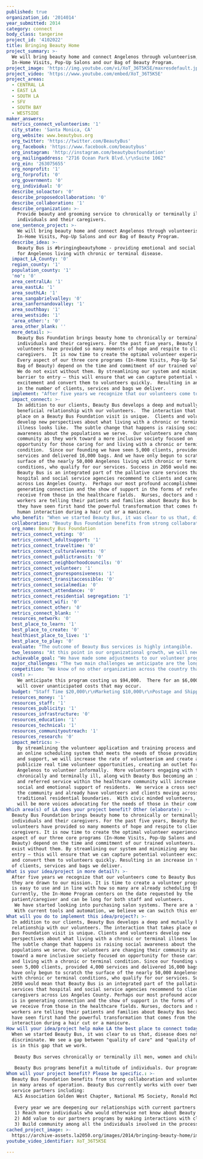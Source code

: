 ```yaml
---
published: true
organization_id: '2014014'
year_submitted: 2014
category: connect
body_class: tangerine
project_id: '4102022'
title: Bringing Beauty Home
project_summary: >-
  We will bring beauty home and connect Angelenos through volunteerism, our
  In-Home Visits, Pop-Up Salons and our Bag of Beauty Program.
project_image: 'https://img.youtube.com/vi/XoT_36T5K5E/maxresdefault.jpg'
project_video: 'https://www.youtube.com/embed/XoT_36T5K5E'
project_areas:
  - CENTRAL LA
  - EAST LA
  - SOUTH LA
  - SFV
  - SOUTH BAY
  - WESTSIDE
maker_answers:
  metrics_connect_volunteerism: '1'
  city_state: 'Santa Monica, CA'
  org_website: www.beautybus.org
  org_twitter: 'https://twitter.com/BeautyBus'
  org_facebook: 'https://www.facebook.com/beautybus'
  org_instagram: 'http://instagram.com/beautybusfoundation'
  org_mailingaddress: "2716 Ocean Park Blvd.\r\nSuite 1062"
  org_ein: '263075655'
  org_nonprofit: '1'
  org_forprofit: '0'
  org_government: '0'
  org_individual: '0'
  describe_soloactor: '0'
  describe_proposedcollaboration: '0'
  describe_collaboration: '1'
  describe_organization: >-
    Provide beauty and grooming service to chronically or terminally ill
    individuals and their caregivers.
  one_sentence_project: >-
    We will bring beauty home and connect Angelenos through volunteerism, our
    In-Home Visits, Pop-Up Salons and our Bag of Beauty Program.
  describe_idea: >-
    Beauty Bus is #bringingbeautyhome - providing emotional and social support
    for Angelenos living with chronic or terminal disease.
  impact_LA_County: '0'
  region_county: '1'
  population_county: '1'
  'no': '0'
  area_centralLA: '1'
  area_eastLA: '1'
  area_southLA: '1'
  area_sangabrielvalley: '0'
  area_sanfernandovalley: '1'
  area_southbay: '1'
  area_westside: '1'
  'area_other:': '0'
  area_other_blank: ''
  more_detail: >-
    Beauty Bus Foundation brings beauty home to chronically or terminally ill
    individuals and their caregivers. For the past five years, Beauty Bus
    volunteers have provided so many moments of hope and respite to clients and
    caregivers.  It is now time to create the optimal volunteer experience. 
    Every aspect of our three core programs (In-Home Visits, Pop-Up Salons and
    Bag of Beauty) depend on the time and commitment of our trained volunteers.
    We do not exist without them. By streamlining our system and minimizing any
    barrier to entry – this will ensure that we can capture potential volunteer
    excitement and convert them to volunteers quickly.  Resulting in an increase
    in the number of clients, services and bags we deliver.
  implement: "After five years we recognize that our volunteers come to Beauty Bus because they are drawn to our mission.  It is time to create a volunteer program that is easy to use and in line with how so many are already scheduling their time.  Currently, the In-Home Program centers on the date requested by the patient/caregiver and can be long for both staff and volunteers.\r\nWe have started looking into purchasing salon systems.  There are a few that allow us a quick fix.  However, a salon system would be a stand-alone system.  We currently house our client and volunteer in excel sheets and in our database.  In a perfect world, adapting our current database and/or finding a way to make the salon systems work with our database would provide a solution for scheduling and evolve our unique volunteer program from a hand-holding endeavor to one ready for growth and the 21st century.\r\nWith current tools and automation, we believe we can switch this entire process and serve more people.   We are also looking to this system to support future growth.  We believe that the system should actually revolve around the availability of the beauty professional and beauty buddy – our volunteers!   \r\n\r\n"
  impact_connect: >-
    In addition to our clients, Beauty Bus develops a deep and mutually
    beneficial relationship with our volunteers.  The interaction that takes
    place on a Beauty Bus Foundation visit is unique.  Clients and volunteers
    develop new perspectives about what living with a chronic or terminal
    illness looks like.  The subtle change that happens is raising social
    awareness about the populations we serve.  Our volunteers are changing their
    community as they work toward a more inclusive society focused on
    opportunity for those caring for and living with a chronic or terminal
    condition.  Since our founding we have seen 5,000 clients, provided 4,000
    services and delivered 16,000 bags. And we have only begun to scratch the
    surface of the nearly 50,000 Angelenos living with chronic or terminal
    conditions, who qualify for our services. Success in 2050 would mean that
    Beauty Bus is an integrated part of the pallative care services that
    hospital and social service agencies recommend to clients and caregivers
    across Los Angeles County.  Perhaps our most profound accomplishment is in
    generating connection and the show of support in the forms of referrals we
    receive from those in the healthcare fields.  Nurses, doctors and social
    workers are telling their patients and families about Beauty Bus because
    they have seen first hand the powerful transformation that comes from the
    human interaction during a hair cut or a manicure.
  who_benefit: "When we started Beauty Bus, it was clear to us that, disease does not discriminate. We see a gap between \"quality of care\" and \"quality of life.\" It is in this gap that we work.\r\n\r\nBeauty Bus serves chronically or terminally ill men, women and children with the following diseases or conditions: ALS (Lou Gehrig's Disease), Cancer, Muscular Dystrophy, Multiple Sclerosis, Parkinson's Disease, Spinal Cord Injuries, Stroke, Other Select Neuromuscular or Motor Neuron Diseases…AND their caregivers.\r\n\r\nBeauty Bus programs benefit a multitude of individuals.  Our programs will benefit the clients and caregivers we serve, their family members, as well as our social service and hospital partners.  \r\n\r\n"
  collaboration: "Beauty Bus Foundation benefits from strong collaboration and volunteer support in many areas of operation.  Beauty Bus currently works with over twenty social service partners including: \r\nALS Association Golden West Chapter, National MS Society, Ronald McDonald House Charities, UCLA Mattel Children’s Hospital, UCLA Radiation Oncology, USC Keck Hospital, City of Hope, Glendale Adventist Medical Center, Rose Room Hospice, Pomona Valley Medical Center, Leeza’s Care Connection, Los Angeles Caregiver Resource Center, No Worries Now, VITAS Hospice, Parkinson’s Resource Organization, The Stroke Association, Concern Foundation and We Spark.\r\n\r\nEvery year we are deepening our relationships with current partners and adding new partners.  Collaboration with these partners is critical because we are able to:\r\n1) Reach more individuals who would otherwise not know about Beauty Bus\r\n2) Add value to our partners programs by making interactions with clients and caregivers more meaningful\r\n3) Build community among all the individuals involved in the process of caring for and advocating for those living with chronic or terminal conditions.  In addition, to the tremendous partnerships in our program area, Beauty Bus has successful collaborations with a number of beauty companies and the Professional Beauty Association.  These relationships are responsible for the million dollars in product donations which are used at all of our events, visits and our Bag of Beauty Program.  \r\n"
  org_name: Beauty Bus Foundation
  metrics_connect_voting: '0'
  metrics_connect_adultsupport: '1'
  metrics_connect_traveltime: '0'
  metrics_connect_culturalevents: '0'
  metrics_connect_publictransit: '0'
  metrics_connect_neighborhoodcouncils: '0'
  metrics_connect_volunteer: '1'
  metrics_connect_govresponsiveness: '1'
  metrics_connect_transitaccessible: '0'
  metrics_connect_socialmedia: '0'
  metrics_connect_attendance: '0'
  metrics_connect_residential segregation: '1'
  metrics_connect_wifi: '0'
  metrics_connect_other: '0'
  metrics_connect_blank: ''
  resources_network: '0'
  best_place_to_learn: '1'
  best_place_to_create: '0'
  healthiest_place_to_live: '1'
  best_place_to_play: '0'
  evaluate: "The outcome of Beauty Bus services is highly intangible.  We rely on both quantitative and qualitative methods to evaluate and measure the impact our programs have on the clients, caregivers, their families, volunteers and the larger community.\r\n\r\nAs such we are constantly striving to refine and enhance our methods for data collection.  Currently, Beauty Bus Foundation measures outcomes by tracking the number of services, clients and bags delivered.\r\n\r\nSince our founding we have provided over 5,000 services, seen 4,000 people and delivered over 16,000 Bags of Beauty.  We seek feedback from our client, volunteers and sponsors in a systematic way after each experience.  We also have an open email and office policy, seeking input from our clients, volunteers and sponsors.   \r\n\r\nIn addition, we track:\r\n-\tProgram supply donations including beauty products donated by beauty companies and individuals. Program supplies are used for events, visits and our Bag of Beauty Program.\r\n-\tVolunteers including Beauty Professionals, Beauty Buddies and Beauty Ambassadors who are available to participate and those who actually provide/go on In-Home visits and/or attend Pop-up Salons and other events.\r\n-\tVolunteer hours in 2013 Beauty Bus Foundation logged over 1800 volunteer hours.\r\n"
  two_lessons: "At this point in our organizational growth, we will need to automate a certain aspect of our program or hire more staff to meet the demands of scheduling.  We are committed to being an organization that is available and accessible to our clients and volunteers.  With our limited resources, we find that moving to a system that allows us to work more in line with how people are living and scheduling their lives we will better manage future growth.\r\n\r\nAutomation of certain aspects of our scheduling will free up time for us to provide additional personal attention and finetune other areas of the organization.  Our programs work well to service the needs of the chronically and terminally ill clients and caregivers.  With this population continuing to grow and needing services, we know that changes now will better prepare us to navigate the healthcare system changes in years to come."
  achievable_goal: "We have made some adjustments to our volunteer program that has put us in the position to make the necessary changes outlined above.  We have conducted the research and lined up the necessary consultants to support our work.  \r\n\r\nWe have a full staff, a committed board and a detailed plan.  "
  major_challenges: "The two main challenges we anticipate are the long and cumbersome paperwork and training process. \r\n\r\nPurchasing, integrating and training volunteers on an automated scheduling system for In-Home Visits and Pop-Up Salons.\r\n\r\nThe number of volunteers (250) has remained consistent and our conversion rate (which is the percentage of potential volunteers who attend a training and then actually volunteer) has remained at 50% for the past two years.  \r\n\r\nWith changes in these two key volunteer experiences, we are confident that the number of volunteers and our conversation rate will increase.  Thus increasing the number of clients and caregivers we serve though our programs.  These automations will make for a strong and sustainable volunteer program that will ultimately lead to future expansion.  \r\n"
  competition: "We know of no other organization across the country that does the same work as Beauty Bus.  Two existing organizations, Look Good...Feel Better and Locks of Love offer wonderful services, but dramatically differ from Beauty Bus' unique service model.  LOOK GOOD...FEEL BETTER's (LGFB) core program involves group workshops that teach beauty techniques to female cancer patients.  LGFB also provides one-on-one consultations in some salons where cosmetologists use the patient's makeup as learning tools. \r\nBeauty Bus fills a different need because:\r\n• Beauty Bus not only focuses on cancer - but also serves other diseases.\r\n• Beauty Bus serves caregivers as well as patients.\r\n• Beauty Bus provides in-home services, not just group consultations or one-on-ones in salons.\r\n• At Pop-Up salons, our clients receive actual beauty services, not just workshop lessons.\r\n\r\nLOCKS OF LOVE provides hairpieces to financially disadvantaged children suffering from long-term medical hair loss.  Volunteers grow and donate their hair.\r\nBeauty Bus fills a different need because:\r\n• We serve adults as well as children; our oldest client is 101 and the youngest is 3.\r\n• Hairdressers use their professional skills on patients and caregivers; not only on volunteers who grow their hair and receive free cuts.\r\n• Beauty Bus professional volunteers include nail technicians, estheticians and makeup artists, in addition to hair professionals.\r\n• We serve clients regardless of income, as disease does not discriminate.\r\n"
  cost: >-
    We anticipate this program costing us $94,000.  There for an $6,000 cushion
    will cover unanticipated costs that may occur.  
  budget: "Staff Time $20,000\r\nMarketing $10,000\r\nPostage and Shipping $4,000\r\nRecruitment and Outreach $10,000\r\nTrainings $5,000\r\nTravel $3,000\r\nEvent Supplies and Rentals $5,000\r\nSoftware $5,000\r\nConsultants $8,000\r\nIPads $4,000\r\nComputer Hardware $20,000\r\nMiscelleanous $6,000\r\n"
  resources_money: '1'
  resources_staff: '1'
  resources_publicity: '1'
  resources_infrastructure: '0'
  resources_education: '1'
  resources_technical: '1'
  resources_communityoutreach: '1'
  resources_research: '0'
  impact_metrics: >-
    By streamlining the volunteer application and training process and creating
    an online scheduling system that meets the needs of those providing services
    and support, we will increase the rate of volunteerism and create and
    publicize real time volunteer opportunities, creating an outlet for
    Angelenos to volunteer informally.  More volunteers engaging with the
    chronically and terminally ill, along with Beauty Bus becoming an integral
    and referred service within the healthcare community will increase the
    social and emotional support of residents.  We service a cross section of
    the community and already have volunteers and clients moving across
    traditional residential boundaries.  With civic minded volunteers, there
    will be more voices advocating for the needs of those in their community.
Which area(s) of LA does your project benefit? Other (elaborate): >-
  Beauty Bus Foundation brings beauty home to chronically or terminally ill
  individuals and their caregivers. For the past five years, Beauty Bus
  volunteers have provided so many moments of hope and respite to clients and
  caregivers. It is now time to create the optimal volunteer experience. Every
  aspect of our three core programs (In-Home Visits, Pop-Up Salons and Bag of
  Beauty) depend on the time and commitment of our trained volunteers. We do not
  exist without them. By streamlining our system and minimizing any barrier to
  entry – this will ensure that we can capture potential volunteer excitement
  and convert them to volunteers quickly. Resulting in an increase in the number
  of clients, services and bags we deliver.
What is your idea/project in more detail?: >-
  After five years we recognize that our volunteers come to Beauty Bus because
  they are drawn to our mission. It is time to create a volunteer program that
  is easy to use and in line with how so many are already scheduling their time.
  Currently, the In-Home Program centers on the date requested by the
  patient/caregiver and can be long for both staff and volunteers.
   We have started looking into purchasing salon systems. There are a few that allow us a quick fix. However, a salon system would be a stand-alone system. We currently house our client and volunteer in excel sheets and in our database. In a perfect world, adapting our current database and/or finding a way to make the salon systems work with our database would provide a solution for scheduling and evolve our unique volunteer program from a hand-holding endeavor to one ready for growth and the 21st century.
   With current tools and automation, we believe we can switch this entire process and serve more people. We are also looking to this system to support future growth. We believe that the system should actually revolve around the availability of the beauty professional and beauty buddy – our volunteers!
What will you do to implement this idea/project?: >-
  In addition to our clients, Beauty Bus develops a deep and mutually beneficial
  relationship with our volunteers. The interaction that takes place on a Beauty
  Bus Foundation visit is unique. Clients and volunteers develop new
  perspectives about what living with a chronic or terminal illness looks like.
  The subtle change that happens is raising social awareness about the
  populations we serve. Our volunteers are changing their community as they work
  toward a more inclusive society focused on opportunity for those caring for
  and living with a chronic or terminal condition. Since our founding we have
  seen 5,000 clients, provided 4,000 services and delivered 16,000 bags. And we
  have only begun to scratch the surface of the nearly 50,000 Angelenos living
  with chronic or terminal conditions, who qualify for our services. Success in
  2050 would mean that Beauty Bus is an integrated part of the pallative care
  services that hospital and social service agencies recommend to clients and
  caregivers across Los Angeles County. Perhaps our most profound accomplishment
  is in generating connection and the show of support in the forms of referrals
  we receive from those in the healthcare fields. Nurses, doctors and social
  workers are telling their patients and families about Beauty Bus because they
  have seen first hand the powerful transformation that comes from the human
  interaction during a hair cut or a manicure.
How will your idea/project help make LA the best place to connect today? In LA2050?: >-
  When we started Beauty Bus, it was clear to us that, disease does not
  discriminate. We see a gap between "quality of care" and "quality of life." It
  is in this gap that we work.
   
   Beauty Bus serves chronically or terminally ill men, women and children with the following diseases or conditions: ALS (Lou Gehrig's Disease), Cancer, Muscular Dystrophy, Multiple Sclerosis, Parkinson's Disease, Spinal Cord Injuries, Stroke, Other Select Neuromuscular or Motor Neuron Diseases…AND their caregivers.
   
   Beauty Bus programs benefit a multitude of individuals. Our programs will benefit the clients and caregivers we serve, their family members, as well as our social service and hospital partners.
Whom will your project benefit? Please be specific.: >-
  Beauty Bus Foundation benefits from strong collaboration and volunteer support
  in many areas of operation. Beauty Bus currently works with over twenty social
  service partners including: 
   ALS Association Golden West Chapter, National MS Society, Ronald McDonald House Charities, UCLA Mattel Children’s Hospital, UCLA Radiation Oncology, USC Keck Hospital, City of Hope, Glendale Adventist Medical Center, Rose Room Hospice, Pomona Valley Medical Center, Leeza’s Care Connection, Los Angeles Caregiver Resource Center, No Worries Now, VITAS Hospice, Parkinson’s Resource Organization, The Stroke Association, Concern Foundation and We Spark.
   
   Every year we are deepening our relationships with current partners and adding new partners. Collaboration with these partners is critical because we are able to:
   1) Reach more individuals who would otherwise not know about Beauty Bus
   2) Add value to our partners programs by making interactions with clients and caregivers more meaningful
   3) Build community among all the individuals involved in the process of caring for and advocating for those living with chronic or terminal conditions. In addition, to the tremendous partnerships in our program area, Beauty Bus has successful collaborations with a number of beauty companies and the Professional Beauty Association. These relationships are responsible for the million dollars in product donations which are used at all of our events, visits and our Bag of Beauty Program.
cached_project_image: >-
  https://archive-assets.la2050.org/images/2014/bringing-beauty-home/img.youtube.com/vi/XoT_36T5K5E/maxresdefault.jpg
youtube_video_identifier: XoT_36T5K5E

---
```

